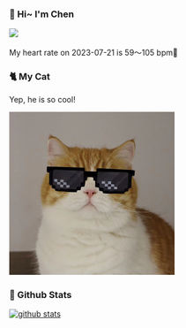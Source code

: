 ### 👋 Hi~ I'm Chen 

![](https://komarev.com/ghpvc/?username=z1cheng&style=flat)

My heart rate on 2023-07-21 is 59～105 bpm💖

### 🐈 My Cat
Yep, he is so cool!

<img src="/images/mycat.jpg" width="300px" />

### 🧐 Github Stats
[![github stats](https://github-readme-stats.vercel.app/api?username=z1cheng&show_icons=true&theme=default)](https://github.com/anuraghazra/github-readme-stats)

